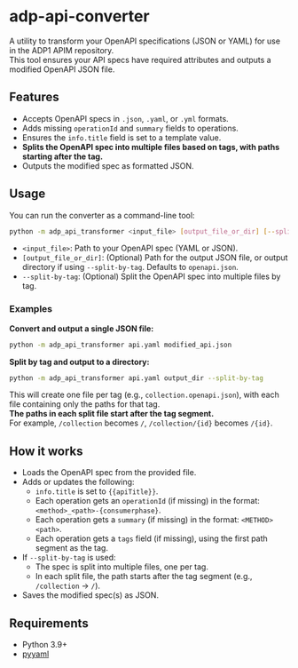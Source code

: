 # adp-api-converter

A utility to transform your OpenAPI specifications (JSON or YAML) for use in the ADP1 APIM repository.  
This tool ensures your API specs have required attributes and outputs a modified OpenAPI JSON file.

## Features

- Accepts OpenAPI specs in `.json`, `.yaml`, or `.yml` formats.
- Adds missing `operationId` and `summary` fields to operations.
- Ensures the `info.title` field is set to a template value.
- **Splits the OpenAPI spec into multiple files based on tags, with paths starting after the tag.**
- Outputs the modified spec as formatted JSON.

## Usage

You can run the converter as a command-line tool:

```sh
python -m adp_api_transformer <input_file> [output_file_or_dir] [--split-by-tag]
```

- `<input_file>`: Path to your OpenAPI spec (YAML or JSON).
- `[output_file_or_dir]`: (Optional) Path for the output JSON file, or output directory if using `--split-by-tag`. Defaults to `openapi.json`.
- `--split-by-tag`: (Optional) Split the OpenAPI spec into multiple files by tag.

### Examples

**Convert and output a single JSON file:**
```sh
python -m adp_api_transformer api.yaml modified_api.json
```

**Split by tag and output to a directory:**
```sh
python -m adp_api_transformer api.yaml output_dir --split-by-tag
```

This will create one file per tag (e.g., `collection.openapi.json`), with each file containing only the paths for that tag.  
**The paths in each split file start after the tag segment.**  
For example, `/collection` becomes `/`, `/collection/{id}` becomes `/{id}`.

## How it works

- Loads the OpenAPI spec from the provided file.
- Adds or updates the following:
  - `info.title` is set to `{{apiTitle}}`.
  - Each operation gets an `operationId` (if missing) in the format: `<method>_<path>-{consumerphase}`.
  - Each operation gets a `summary` (if missing) in the format: `<METHOD> <path>`.
  - Each operation gets a `tags` field (if missing), using the first path segment as the tag.
- If `--split-by-tag` is used:
  - The spec is split into multiple files, one per tag.
  - In each split file, the path starts after the tag segment (e.g., `/collection` → `/`).
- Saves the modified spec(s) as JSON.

## Requirements

- Python 3.9+
- [pyyaml](https://pypi.org/project/PyYAML/)